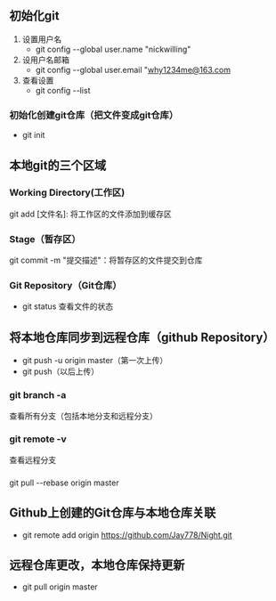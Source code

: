 ## 初始化git
1. 设置用户名
	- git config --global user.name "nickwilling"
2. 设用户名邮箱
	- git config --global user.email "why1234me@163.com
3. 查看设置
	- git config --list
### 初始化创建git仓库（把文件变成git仓库）
- git init
## 本地git的三个区域

### Working Directory(工作区) 
git add [文件名]: 将工作区的文件添加到缓存区

### Stage（暂存区）
git commit -m "提交描述"：将暂存区的文件提交到仓库

### Git Repository（Git仓库）

- git status 查看文件的状态

## 将本地仓库同步到远程仓库（github Repository）
- git push -u origin master（第一次上传）
- git push（以后上传）

### git branch -a
查看所有分支（包括本地分支和远程分支）
### git remote -v
查看远程分支

###
git pull --rebase origin master

## Github上创建的Git仓库与本地仓库关联
- git remote add origin https://github.com/Jay778/Night.git

## 远程仓库更改，本地仓库保持更新
- git pull origin master